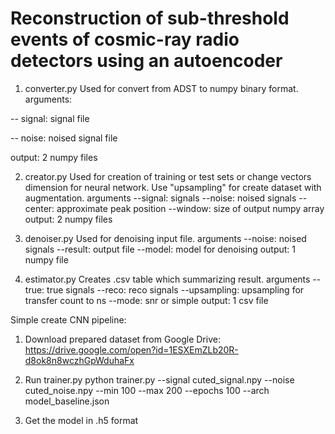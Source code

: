 # Reconstruction of sub-threshold events of cosmic-ray radio detectors using an autoencoder

1. converter.py
Used for convert from ADST to numpy binary format.
arguments: 

-- signal: signal file

-- noise: noised signal file

output: 2 numpy files


2. creator.py
Used for creation of training or test sets or change vectors dimension for neural network.
Use "upsampling" for create dataset with augmentation.
arguments
--signal: signals
--noise: noised signals
--center: approximate peak position
--window: size of output numpy array
output: 2 numpy files

4. denoiser.py
Used for denoising input file.
arguments
--noise: noised signals
--result: output file
--model: model for denoising
output: 1 numpy file

5. estimator.py
Creates .csv table which summarizing result.
arguments
--true: true signals
--reco: reco signals
--upsampling: upsampling for transfer count to ns
--mode: snr or simple
output: 1 csv file

Simple create CNN pipeline:
1. Download prepared dataset from Google Drive:
https://drive.google.com/open?id=1ESXEmZLb20R-d8ok8n8wczhGpWduhaFx

2. Run trainer.py
python trainer.py --signal cuted_signal.npy --noise cuted_noise.npy --min 100 --max 200 --epochs 100 --arch model_baseline.json
3. Get the model in .h5 format 
